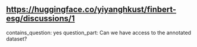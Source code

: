 ## https://huggingface.co/yiyanghkust/finbert-esg/discussions/1

contains_question: yes
question_part: Can we have access to the annotated dataset?